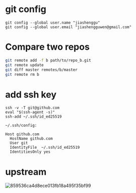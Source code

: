 # git config
```
git config --global user.name "jiashenggu"
git config --global user.email "jiashengguwen@gmail.com"
```

# Compare two repos
```bash
git remote add -f b path/to/repo_b.git
git remote update
git diff master remotes/b/master
git remote rm b
```

# add ssh key
```
ssh -v -T git@github.com
eval "$(ssh-agent -s)"
ssh-add ~/.ssh/id_ed25519

~/.ssh/config:

Host github.com
  HostName github.com
  User git
  IdentityFile  ~/.ssh/id_ed25519
  IdentitiesOnly yes
```

# upstream

![859536ca4d8ece013fb18a495f35bf99](https://github.com/jiashenggu/note/assets/32376856/9d6a6c39-d52f-4b8b-b80b-86747163457a)
